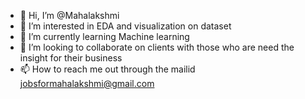 - 👋 Hi, I’m @Mahalakshmi
- 👀 I’m interested in EDA and visualization on dataset
- 🌱 I’m currently learning Machine learning
- 💞️ I’m looking to collaborate on clients with those who are need the insight for their business 
- 📫 How to reach me out through the mailid jobsformahalakshmi@gmail.com

<!---
ahalakshmi/ahalakshmi is a ✨ special ✨ repository because its `README.md` (this file) appears on your GitHub profile.
You can click the Preview link to take a look at your changes.
--->
